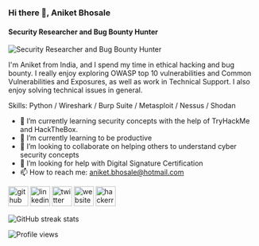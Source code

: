 ### Hi there 👋, Aniket Bhosale
#### Security Researcher and Bug Bounty Hunter 
![Security Researcher and Bug Bounty Hunter ](https://pbs.twimg.com/profile_banners/180796014/1628174210/1500x500)

I'm Aniket from India, and I spend my time in ethical hacking and bug bounty. I really enjoy exploring OWASP top 10 vulnerabilities and Common Vulnerabilities and Exposures, as well as work in Technical Support. I also enjoy solving technical issues in general.

Skills: Python / Wireshark / Burp Suite / Metasploit / Nessus / Shodan

- 🔭 I’m currently learning security concepts with the help of TryHackMe and HackTheBox. 
- 🌱 I’m currently learning to be productive 
- 👯 I’m looking to collaborate on helping others to understand cyber security concepts  
- 🤔 I’m looking for help with Digital Signature Certification   
- 📫 How to reach me: aniket.bhosale@hotmail.com 


[<img src='https://cdn.jsdelivr.net/npm/simple-icons@3.0.1/icons/github.svg' alt='github' height='40'>](https://github.com/Aniket1900)  [<img src='https://cdn.jsdelivr.net/npm/simple-icons@3.0.1/icons/linkedin.svg' alt='linkedin' height='40'>](https://www.linkedin.com/in/https://www.linkedin.com/in/aniket1900//)  [<img src='https://cdn.jsdelivr.net/npm/simple-icons@3.0.1/icons/twitter.svg' alt='twitter' height='40'>](https://twitter.com/https://twitter.com/Aniket1900)  [<img src='https://cdn.jsdelivr.net/npm/simple-icons@3.0.1/icons/icloud.svg' alt='website' height='40'>](https://www.maharashtralegalservices.com/)  [<img src='https://cdn.jsdelivr.net/npm/simple-icons@3.0.1/icons/hackerrank.svg' alt='hackerrank' height='40'>](https://www.hackerrank.com/aniket_bhosale)  

![GitHub streak stats](https://github-readme-streak-stats.herokuapp.com/?user=Aniket1900)  

![Profile views](https://gpvc.arturio.dev/Aniket1900)  

